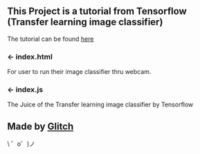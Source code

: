 
This Project is a tutorial from Tensorflow (Transfer learning image classifier)
------------

The tutorial can be found [here](https://www.tensorflow.org/js/tutorials/transfer/image_classification)


### ← index.html

For user to run their image classifier thru webcam.

### ← index.js

The Juice of the Transfer learning image classifier by Tensorflow


Made by [Glitch](https://glitch.com/)
-------------------

\ ゜o゜)ノ
